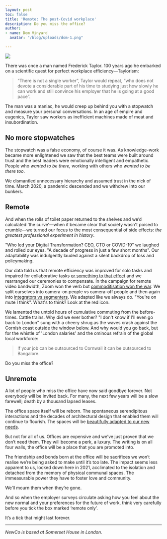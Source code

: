 ```yaml
---
layout: post
toc: false
title: 'Remote: The post-Covid workplace'
description: Do you miss the office?
author:
- name: Dom Vinyard
  avatar: "/blog/uploads/dom-1.png"

---
```

![](/blog/uploads/1198f1af-e39f-4f8c-9f90-530567505a46.jpeg)

There was once a man named Frederick Taylor. 100 years ago he embarked on a scientific quest for perfect workplace efficiency—Taylorism:

> ”There is not a single worker”, Taylor would repeat, “who does not devote a considerable part of his time to studying just how slowly he can work and still convince his employer that he is going at a good pace”.

The man was a maniac, he would creep up behind you with a stopwatch and measure your personal conversations. In an age of empire and eugenics, Taylor saw workers as inefficient machines made of meat and insubordination.

## No more stopwatches

The stopwatch was a false economy, of course it was. As knowledge-work became more enlightened we saw that the best teams were built around trust and the best leaders were emotionally intelligent and empathetic. People who _wanted to be there,_ working with others who _wanted to be there_ _too_.

We dismantled unnecessary hierarchy and assumed trust in the nick of time. March 2020, a pandemic descended and we withdrew into our bunkers.

## Remote

And when the rolls of toilet paper returned to the shelves and we’d calculated ‘the curve’—when it became clear that society wasn't poised to crumble—we turned our focus to the most consequential of side effects: _the greatest professional experiment in history_.

"Who led your Digital Transformation? CEO, CTO or COVID-19" we laughed and rolled our eyes. "A decade of progress in just a few short months". Our adaptability was indulgently lauded against a silent backdrop of loss and policymaking.

Our data told us that remote efficiency was improved for solo tasks and impaired for collaborative tasks [or something to that effect](https://www.bcg.com/publications/2020/valuable-productivity-gains-covid-19) and we rearranged our ceremonies to compensate. In the campaign for remote video bandwidth, Zoom won the verb but [commoditisation won the war](https://www.ben-evans.com/benedictevans/2020/6/22/zoom-and-the-next-video). We split ourselves into camera-on people vs camera-off people and then again into [integrators vs segmenters](https://newco.ooo/blog/2020/05/05/Work-Life.html). We adapted like we always do. "You're on mute I think". What's to think? Look at the red icon.

We lamented the untold hours of cumulative commuting from the before-times. Cattle trains. Why did we ever bother? "I don't know if I'll even go back to London" sung with a cheery shrug as the waves crash against the Cornish coast outside the window below. And why would you go back, but for the whistle of 'London salaries' and the ominous refrain of the global local workforce:

> If your job can be outsourced to Cornwall it can be outsourced to Bangalore.

Do you miss the office?

## Unremote

A lot of people who miss the office have now said goodbye forever. Not everybody will be invited back. For many, the next few years will be a slow farewell; death by a thousand lapsed leases.

The office space itself will be reborn. The spontaneous serendipitous interactions and the decades of architectural design that enabled them will continue to flourish. The spaces will be [beautifully adapted to our new needs](https://www.dezeen.com/2020/06/11/woods-bagot-office-layouts-post-coronavirus).

But not for all of us. Offices are expensive and we’ve just proven that we don’t need them. They will become a perk, a luxury. The writing is on all four walls, the office will be a place that you are promoted into.

The friendship and bonds born at the office will be sacrifices we won’t realise we’re being asked to make until it’s too late. The impact seems less apparent to us, locked down here in 2021, acclimated to the isolation and detached from the memory of physical communal spaces. The immeasurable power they have to foster love and community.

We’ll mourn them when they’re gone.

And so when the employer surveys circulate asking how you feel about the new normal and your preferences for the future of work, think very carefully before you tick the box marked ‘remote only’.

It’s a tick that might last forever.

---

_NewCo is based at Somerset House in London._